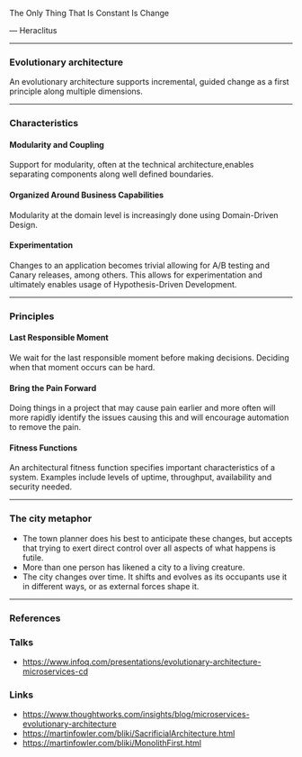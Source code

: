 
The Only Thing That Is Constant Is Change

― Heraclitus

---

### Evolutionary architecture

An evolutionary architecture supports incremental, guided change as a first
principle along multiple dimensions.

---

### Characteristics

#### Modularity and Coupling
Support for modularity, often at the technical architecture,enables separating components along well defined boundaries.

#### Organized Around Business Capabilities
Modularity at the domain level is increasingly done using Domain-Driven Design.

#### Experimentation
Changes to an application becomes trivial allowing for A/B testing and Canary releases, among others.
This allows for experimentation and ultimately enables usage of Hypothesis-Driven Development.

---

### Principles

#### Last Responsible Moment

We wait for the last responsible moment before making decisions.
Deciding when that moment occurs can be hard.

#### Bring the Pain Forward

Doing things in a project that may cause pain earlier and more often will more rapidly
identify the issues causing this and will encourage automation to remove the pain.

#### Fitness Functions

An architectural fitness function specifies important characteristics of a system.
Examples include levels of uptime, throughput, availability and security needed.

---

### The city metaphor

* The town planner does his best to anticipate these changes, but accepts that trying to exert
direct control over all aspects of what happens is futile.
* More than one person has likened a city to a living creature.
* The city changes over time. It shifts and evolves as its occupants use it in different ways,
or as external forces shape it.

---

### References

### Talks

* https://www.infoq.com/presentations/evolutionary-architecture-microservices-cd

### Links

* https://www.thoughtworks.com/insights/blog/microservices-evolutionary-architecture
* https://martinfowler.com/bliki/SacrificialArchitecture.html
* https://martinfowler.com/bliki/MonolithFirst.html